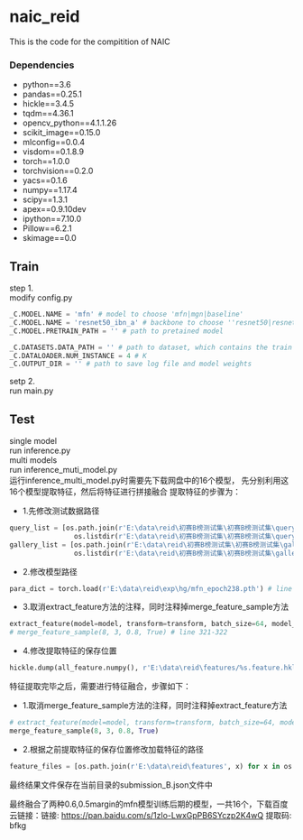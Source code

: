 # naic_reid
This is the code for the compitition of NAIC

### Dependencies
* python==3.6
* pandas==0.25.1
* hickle==3.4.5
* tqdm==4.36.1
* opencv_python==4.1.1.26
* scikit_image==0.15.0
* mlconfig==0.0.4
* visdom==0.1.8.9
* torch==1.0.0
* torchvision==0.2.0
* yacs==0.1.6
* numpy==1.17.4
* scipy==1.3.1
* apex==0.9.10dev
* ipython==7.10.0
* Pillow==6.2.1
* skimage==0.0


## Train
step 1.  
modify config.py  
``` python 
_C.MODEL.NAME = 'mfn' # model to choose 'mfn|mgn|baseline'
_C.MODEL.NAME = 'resnet50_ibn_a' # backbone to choose ''resnet50|resnet50_ibn_a|'
_C.MODEL.PRETRAIN_PATH = '' # path to pretained model

_C.DATASETS.DATA_PATH = '' # path to dataset, which contains the train / query / gallery subfolder
_C.DATALOADER.NUM_INSTANCE = 4 # K
_C.OUTPUT_DIR = '' # path to save log file and model weights

```

setp 2.  
run main.py  

## Test
single model  
run inference.py  
multi models  
run inference_muti_model.py  
运行inference_multi_model.py时需要先下载网盘中的16个模型，
先分别利用这16个模型提取特征，然后将特征进行拼接融合
提取特征的步骤为：
* 1.先修改测试数据路径
```python
query_list = [os.path.join(r'E:\data\reid\初赛B榜测试集\初赛B榜测试集\query_b\query_b', x) for x in
                os.listdir(r'E:\data\reid\初赛B榜测试集\初赛B榜测试集\query_b\query_b')]
gallery_list = [os.path.join(r'E:\data\reid\初赛B榜测试集\初赛B榜测试集\gallery_b\gallery_b', x) for x in
                os.listdir(r'E:\data\reid\初赛B榜测试集\初赛B榜测试集\gallery_b\gallery_b')]  # line 54-57
```
* 2.修改模型路径
```python
para_dict = torch.load(r'E:\data\reid\exp\hg/mfn_epoch238.pth') # line 307
```
* 3.取消extract_feature方法的注释，同时注释掉merge_feature_sample方法
```python
extract_feature(model=model, transform=transform, batch_size=64, model_name='mfn_epoch238_0.6') # 注意每次运行不同模型需要同时修改模型名称
# merge_feature_sample(8, 3, 0.8, True) # line 321-322
```
* 4.修改提取特征的保存位置
```python
hickle.dump(all_feature.numpy(), r'E:\data\reid\features/%s.feature.hkl' % (model_name)) # line 107
```
特征提取完毕之后，需要进行特征融合，步骤如下：
* 1.取消merge_feature_sample方法的注释，同时注释掉extract_feature方法
 ```python
# extract_feature(model=model, transform=transform, batch_size=64, model_name='mfn_epoch238_0.6') # 注意每次运行不同模型需要同时修改模型名称
merge_feature_sample(8, 3, 0.8, True)
```
* 2.根据之前提取特征的保存位置修改加载特征的路径
```python
feature_files = [os.path.join(r'E:\data\reid\features', x) for x in os.listdir(r'E:\data\reid\features')] # line 149
```
最终结果文件保存在当前目录的submission_B.json文件中

最终融合了两种0.6,0.5margin的mfn模型训练后期的模型，一共16个，下载百度云链接：链接: https://pan.baidu.com/s/1zlo-LwxGpPB6SYczp2K4wQ 提取码: bfkg


